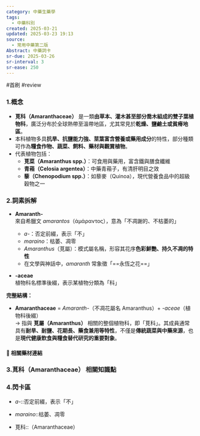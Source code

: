 ```yaml
---
category: 中藥生藥學
tags:
  - 中藥科別
created: 2025-03-21
updated: 2025-03-23 19:13
source:
  - 常用中藥第二版
Abstract: 中藥詞卡
sr-due: 2025-03-26
sr-interval: 3
sr-ease: 250
---
```

#首刷 #review
### 1.概念
- **莧科（Amaranthaceae）** 是一類**由草本、灌木甚至部分喬木組成的雙子葉植物科**，廣泛分布於全球熱帶至溫帶地區，尤其常見於**乾燥、鹽鹼土或貧瘠地區**。  
- 本科植物多具**抗旱、抗鹽能力強、莖葉富含營養或藥用成分**的特性，部分種類可作為**糧食作物、蔬菜、飼料、藥材與觀賞植物**。  
- 代表植物包括：  
  - **莧菜（Amaranthus spp.）**：可食用與藥用，富含鐵與膳食纖維  
  - **青葙（Celosia argentea）**：中藥青葙子，有清肝明目之效  
  - **藜（Chenopodium spp.）**：如藜麥（Quinoa），現代營養食品中的超級穀物之一  

### 2.詞素拆解
- **Amaranth-**  
  來自希臘文 *amarantos*（ἀμάραντος），意為「不凋謝的、不枯萎的」  
  - *a-*：否定前綴，表示「不」  
  - *maraino*：枯萎、凋零  
  - *Amaranthus*（莧屬）：模式屬名稱，形容其花序**色彩鮮艷、持久不凋的特性**  
  - 在文學與神話中，*amaranth* 常象徵「==永恆之花==」  

- **-aceae**  
  植物科名標準後綴，表示某植物分類為「科」  

**完整結構：**
- **Amaranthaceae** = *Amaranth-*（不凋花屬名 Amaranthus）+ *-aceae*（植物科後綴）  
→ 指與 **莧屬（Amaranthus）** 相關的整個植物科，即「莧科」。其成員通常具有**耐旱、耐鹽、花期長、藥食兼用等特性**，不僅是**傳統蔬菜與中藥來源**，也是**現代健康飲食與糧食替代研究的重要對象**。  

#### 📌 相關藥材連結




### 3.莧科（Amaranthaceae） 相關知識點




### 4.閃卡區

- *a-*::否定前綴，表示「不」  

- *maraino*::枯萎、凋零  

- 莧科::（Amaranthaceae） 